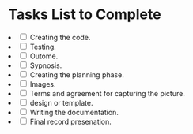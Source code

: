 <h1> Tasks List to Complete </h1>

<li><input type="checkbox"> Creating the code.
<li><input type="checkbox"> Testing.
<li><input type="checkbox"> Outome.
<li><input type="checkbox"> Sypnosis.
<li><input type="checkbox"> Creating the planning phase.
<li><input type="checkbox"> Images.
<li><input type="checkbox"> Terms and agreement for capturing the picture. 
<li><input type="checkbox"> design or template.
<li><input type="checkbox"> Writing the documentation.
<li><input type="checkbox"> Final record presenation.

